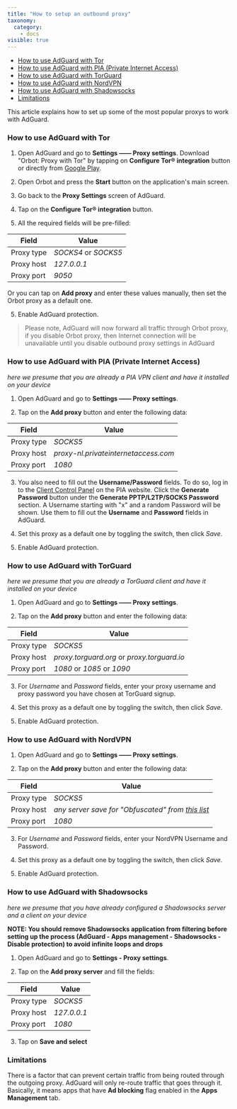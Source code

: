 ```yaml
---
title: "How to setup an outbound proxy"
taxonomy:
  category:
    - docs
visible: true
---
```


- [How to use AdGuard with Tor](#tor)
- [How to use AdGuard with PIA (Private Internet Access)](#pia)
- [How to use AdGuard with TorGuard](#torguard)
- [How to use AdGuard with NordVPN](#nordvpn)
- [How to use AdGuard with Shadowsocks](#shadowsocks)
- [Limitations](#limitations)

This article explains how to set up some of the most popular proxys to work with AdGuard.

<a name="tor"></a>

### How to use AdGuard with Tor

1. Open AdGuard and go to **Settings —— Proxy settings**. Download "Orbot: Proxy with Tor" by tapping on **Configure Tor® integration** button or directly from [Google Play](https://play.google.com/store/apps/details?id=org.torproject.android&noprocess).

2. Open Orbot and press the **Start** button on the application's main screen.

3. Go back to the **Proxy Settings** screen of AdGuard.

4. Tap on the **Configure Tor® integration** button.

5. All the required fields will be pre-filled:

| Field      | Value                |
| ---------- | -------------------- |
| Proxy type | _SOCKS4_ or _SOCKS5_ |
| Proxy host | _127.0.0.1_          |
| Proxy port | _9050_               |

Or you can tap on **Add proxy** and enter these values manually, then set the Orbot proxy as a default one.

5. Enable AdGuard protection.

> Please note, AdGuard will now forward all traffic through Orbot proxy, if you disable Orbot proxy, then Internet connection will be unavailable until you disable outbound proxy settings in AdGuard

<a name="pia"></a>

### How to use AdGuard with PIA (Private Internet Access)

_here we presume that you are already a PIA VPN client and have it installed on your device_

1. Open AdGuard and go to **Settings —— Proxy settings**.

2. Tap on the **Add proxy** button and enter the following data:

| Field      | Value                                |
| ---------- | ------------------------------------ |
| Proxy type | _SOCKS5_                             |
| Proxy host | _proxy-nl.privateinternetaccess.com_ |
| Proxy port | _1080_                               |

3. You also need to fill out the **Username/Password** fields. To do so, log in to the [Client Control Panel](https://www.privateinternetaccess.com/pages/client-sign-in) on the PIA website. Click the **Generate Password** button under the **Generate PPTP/L2TP/SOCKS Password** section. A Username starting with "x" and a random Password will be shown. Use them to fill out the **Username** and **Password** fields in AdGuard.

4. Set this proxy as a default one by toggling the switch, then click _Save_.

5. Enable AdGuard protection.

<a name="torguard"></a>

### How to use AdGuard with TorGuard

_here we presume that you are already a TorGuard client and have it installed on your device_

1. Open AdGuard and go to **Settings —— Proxy settings**.

2. Tap on the **Add proxy** button and enter the following data:

| Field      | Value                                       |
| ---------- | ------------------------------------------- |
| Proxy type | _SOCKS5_                                    |
| Proxy host | _proxy.torguard.org_ or _proxy.torguard.io_ |
| Proxy port | _1080_ or _1085_ or _1090_                  |

3. For _Username_ and _Password_ fields, enter your proxy username and proxy password you have chosen at TorGuard signup.

4. Set this proxy as a default one by toggling the switch, then click _Save_.

5. Enable AdGuard protection.

<a name="nordvpn"></a>

### How to use AdGuard with NordVPN

1. Open AdGuard and go to **Settings —— Proxy settings**.

2. Tap on the **Add proxy** button and enter the following data:

| Field      | Value                                                                             |
| ---------- | --------------------------------------------------------------------------------- |
| Proxy type | _SOCKS5_                                                                          |
| Proxy host | _any server save for "Obfuscated" from [this list](https://nordvpn.com/servers/)_ |
| Proxy port | _1080_                                                                            |

3. For _Username_ and _Password_ fields, enter your NordVPN Username and Password.

4. Set this proxy as a default one by toggling the switch, then click _Save_.

5. Enable AdGuard protection.

<a id="shadowsocks"></a>

### How to use AdGuard with Shadowsocks

_here we presume that you have already configured a Shadowsocks server and a client on your device_

**NOTE: You should remove Shadowsocks application from filtering before setting up the process (AdGuard - Apps management - Shadowsocks - Disable protection) to avoid infinite loops and drops**

1. Open AdGuard and go to **Settings - Proxy settings**.

2. Tap on the **Add proxy server** and fill the fields:

| Field      | Value       |
| ---------- | ----------- |
| Proxy type | _SOCKS5_    |
| Proxy host | _127.0.0.1_ |
| Proxy port | _1080_      |

3. Tap on **Save and select**
   <a name="limitations"></a>

### Limitations

There is a factor that can prevent certain traffic from being routed through the outgoing proxy. AdGuard will only re-route traffic that goes through it. Basically, it means apps that have **Ad blocking** flag enabled in the **Apps Management** tab.
